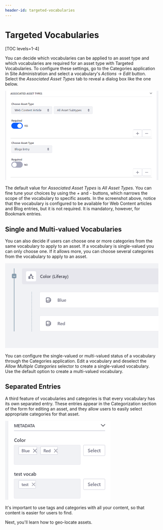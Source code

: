```yaml
---
header-id: targeted-vocabularies
---
```


# Targeted Vocabularies

[TOC levels=1-4]

You can decide which vocabularies can be applied to an asset type and which
vocabularies are required for an asset type with Targeted Vocabularies. To
configure these settings, go to the Categories application in Site
Administration and select a vocabulary's *Actions* &rarr; *Edit* button. Select
the *Associated Asset Types* tab to reveal a dialog box like the one below.

![Figure 1: You can target vocabularies by checking the *Allow Multiple Categories* selector and then selecting the Asset Types.](../../../images/targeted-vocabularies.png)

The default value for *Associated Asset Types* is *All Asset Types*. You can
fine tune your choices by using the *+* and *-* buttons, which narrows the scope
of the vocabulary to specific assets. In the screenshot above, notice that the
vocabulary is configured to be available for Web Content articles and Blog
entries, but it is not required. It is mandatory, however, for Bookmark entries.

## Single and Multi-valued Vocabularies

You can also decide if users can choose one or more categories from the same
vocabulary to apply to an asset. If a vocabulary is single-valued you can only
choose one. If it allows more, you can choose several categories from the
vocabulary to apply to an asset.

![Figure 2: Multi-valued vocabularies allow multiple categories from the vocabulary to be applied to an asset. Single-valued vocabularies only allow one category from the vocabulary to be applied. Here, the *Dining* and *Nightlife* categories are selected to be applied but the *Scenic Adventures* category is not.](../../../images/multi-valued-vocabularies.png)

You can configure the single-valued or multi-valued status of a vocabulary
through the Categories application. Edit a vocabulary and deselect the *Allow
Multiple Categories* selector to create a single-valued vocabulary. Use the
default option to create a multi-valued vocabulary.

## Separated Entries

A third feature of vocabularies and categories is that every vocabulary has its
own separated entry. These entries appear in the Categorization section of the
form for editing an asset, and they allow users to easily select appropriate
categories for that asset.

![Figure 3: Vocabularies have their own entries, making it easy to select available categories.](../../../images/separated-entries.png)

It's important to use tags and categories with all your content, so that content
is easier for users to find. 

Next, you'll learn how to geo-locate assets.
